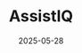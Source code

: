 ---  
layout: startup_page  
title: "AssistIQ"  
id: "assistiq.ai"  
permalink: "/assistiqassistiq.ai05282025/"  
website: "https://www.assistiq.ai"  
funding_round: "Series A"  
funding_amount: "$11.5M"  
investors: "Battery Ventures, Tamarind Hill"  
about: "AssistIQ uses computer vision and AI to transform how hospitals manage surgical and procedural supply chains. The platform captures every item used, helping hospitals recover revenue, streamline clinical operations, and boost staff satisfaction. AssistIQ integrates with EHRs to automate supply capture, reduce costs, and provide real-time data and insights."  
markets: "AI, Healthtech"  
hq: "Montreal, Canada"  
founded_year: "2021"  
linkedin: "https://www.linkedin.com/company/assistiq"  
twitter: ""  
instagram: ""  
facebook: ""  
crunchbase: "https://www.crunchbase.com/organization/assistiq"  
pitchbook: "https://pitchbook.com/profiles/company/498322-72"  

date_display: "28-May-2025"  
date: "2025-05-28"

# SEO Optimization  
meta_title: "AssistIQ - Series A Funding ($11.5M)"  
meta_description: "AssistIQ, AssistIQ uses computer vision and AI to transform how hospitals manage surgical and procedural supply chains. The platform captures every item used, h..."  
meta_keywords: "AssistIQ, AI, Healthtech, Series A funding"  
canonical_url: "https://startup.projectstartups.com/assistiqassistiq.ai05282025/"  
---
